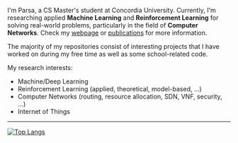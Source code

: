 I'm Parsa, a CS Master's student at Concordia University. Currently, I'm researching applied **Machine Learning** and **Reinforcement Learning** for solving real-world problems, particularly in the field of **Computer Networks**. Check my [webpage](https://procedurally-generated-human.github.io/) or [publications](https://scholar.google.com/citations?user=RkgCgz0AAAAJ&hl=en) for more information.

The majority of my repositories consist of interesting projects that I have worked on during my free time as well as some school-related code.

My research interests:
- Machine/Deep Learning 
- Reinforcement Learning (applied, theoretical, model-based, ...)
- Computer Networks (routing, resource allocation, SDN, VNF, security, ...)
- Internet of Things 
-------------------

[![Top Langs](https://github-readme-stats.vercel.app/api/top-langs/?username=Procedurally-Generated-Human&layout=compact)](https://github.com/anuraghazra/github-readme-stats)



<!---
Procedurally-Generated-Human/Procedurally-Generated-Human is a ✨ special ✨ repository because its `README.md` (this file) appears on your GitHub profile.
You can click the Preview link to take a look at your changes.
--->
